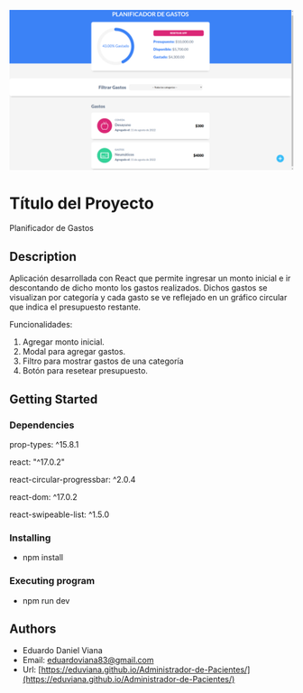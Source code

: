 ![home page](planificador-gastos-screemshot.png)

# Título del Proyecto

Planificador de Gastos

## Description

Aplicación desarrollada con React que permite ingresar un monto inicial e ir descontando de dicho monto los gastos realizados. Dichos gastos se visualizan por categoría y cada gasto se ve reflejado en un gráfico circular que indica el presupuesto restante.

Funcionalidades:

1. Agregar monto inicial.
2. Modal para agregar gastos.
3. Filtro para mostrar gastos de una categoría
4. Botón para resetear presupuesto.

## Getting Started

### Dependencies

prop-types: ^15.8.1  

react: "^17.0.2"  

react-circular-progressbar: ^2.0.4  

react-dom: ^17.0.2  

react-swipeable-list: ^1.5.0  


### Installing

- npm install

### Executing program

- npm run dev

## Authors

- Eduardo Daniel Viana
- Email: eduardoviana83@gmail.com
- Url: [https://eduviana.github.io/Administrador-de-Pacientes/](https://eduviana.github.io/Administrador-de-Pacientes/)

